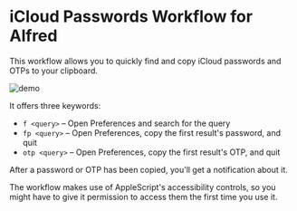 # iCloud Passwords Workflow for Alfred

This workflow allows you to quickly find and copy iCloud passwords and OTPs to your clipboard.

![demo](https://user-images.githubusercontent.com/541628/143510113-cadaae5e-2eb6-4a84-8a72-7927cb39e23f.gif)

It offers three keywords:

- `f <query>` – Open Preferences and search for the query
- `fp <query>` – Open Preferences, copy the first result's password, and quit
- `otp <query>` – Open Preferences, copy the first result's OTP, and quit

After a password or OTP has been copied, you'll get a notification about it.

The workflow makes use of AppleScript's accessibility controls, so you might have to give it 
permission to access them the first time you use it.
